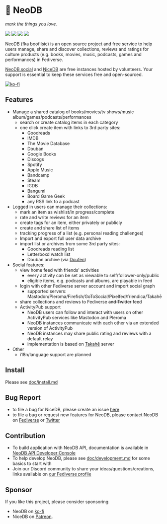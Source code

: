 # 🧩 NeoDB
_mark the things you love._

![](https://github.com/neodb-social/neodb/actions/workflows/check.yml/badge.svg?branch=main)
![](https://github.com/neodb-social/neodb/actions/workflows/tests.yml/badge.svg?branch=main)
![](https://github.com/neodb-social/neodb/actions/workflows/publish.yml/badge.svg?branch=main)
![](https://github.com/neodb-social/neodb/actions/workflows/publish-tags.yml/badge.svg)

NeoDB (fka boofilsic) is an open source project and free service to help users manage, share and discover collections, reviews and ratings for culture products (e.g. books, movies, music, podcasts, games and performances) in Fediverse.

[NeoDB.social](https://neodb.social) and [NiceDB](https://nicedb.org) are free instances hosted by volunteers. Your support is essential to keep these services free and open-sourced.

[![ko-fi](https://ko-fi.com/img/githubbutton_sm.svg)](https://ko-fi.com/neodb)

## Features
- Manage a shared catalog of books/movies/tv shows/music album/games/podcasts/performances
  + search or create catalog items in each category
  + one click create item with links to 3rd party sites:
    * Goodreads
    * IMDB
    * The Movie Database
    * Douban
    * Google Books
    * Discogs
    * Spotify
    * Apple Music
    * Bandcamp
    * Steam
    * IGDB
    * Bangumi
    * Board Game Geek
    * any RSS link to a podcast
- Logged in users can manage their collections:
  + mark an item as wishlist/in progress/complete
  + rate and write reviews for an item
  + create tags for an item, either privately or publicly
  + create and share list of items
  + tracking progress of a list (e.g. personal reading challenges)
  + Import and export full user data archive
  + import list or archives from some 3rd party sites:
    * Goodreads reading list
    * Letterboxd watch list
    * Douban archive (via [Doufen](https://doufen.org/))
- Social features:
  + view home feed with friends' activities
    * every activity can be set as viewable to self/follower-only/public
    * eligible items, e.g. podcasts and albums, are playable in feed
  + login with other Fediverse server account and import social graph
    * supported servers: Mastodon/Pleroma/Firefish/GoToSocial/Pixelfed/friendica/Takahē
  + share collections and reviews to Fediverse ~~and Twitter~~ feed
  + ActivityPub support
    * NeoDB users can follow and interact with users on other ActivityPub services like Mastodon and Pleroma
    * NeoDB instances communicate with each other via an extended version of ActivityPub
    * NeoDB instances may share public rating and reviews with a default relay
    * implementation is based on [Takahē](https://jointakahe.org/) server
- Other
  + i18n/language support are planned

## Install
Please see [doc/install.md](doc/install.md)

## Bug Report
 - to file a bug for NiceDB, please create an issue [here](https://github.com/doubaniux/boofilsic/issues/new)
 - to file a bug or request new features for NeoDB, please contact NeoDB on [Fediverse](https://mastodon.social/@neodb) or [Twitter](https://twitter.com/NeoDBsocial)

## Contribution
 - To build application with NeoDB API, documentation is available in [NeoDB API Developer Console](https://neodb.social/developer/)
 - To help develop NeoDB, please see [doc/development.md](doc/development.md) for some basics to start with
 - Join our Discord community to share your ideas/questions/creations, links available on [our Fediverse profile](https://mastodon.social/@neodb)

## Sponsor
If you like this project, please consider sponsoring
 - NeoDB on [ko-fi](https://ko-fi.com/neodb)
 - NiceDB on [Patreon](https://patreon.com/tertius).
